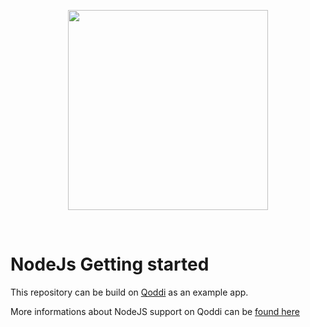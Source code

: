 <p align="center"><a href="https://qoddi.com"><img align="center" style="width:320px" src="https://devcenter.qoddi.com/wp-content/uploads/2021/11/800px-transparent-logo.png"/></a></p><br/>

# NodeJs Getting started

This repository can be build on [Qoddi](https://qoddi.com) as an example app.

More informations about NodeJS support on Qoddi can be <a href="https://devcenter.qoddi.com/node-js/">found here</a>
